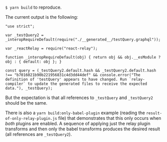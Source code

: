 `$ yarn build` to reproduce.

The current output is the following:

```
"use strict";

var _testQuery2 = _interopRequireDefault(require("./__generated__/testQuery.graphql"));

var _reactRelay = require("react-relay");

function _interopRequireDefault(obj) { return obj && obj.__esModule ? obj : { default: obj }; }

const query = (_testQuery2.default.hash && _testQuery2.default.hash !== "b7016021b90b221956831c4d3dd44def" && console.error("The definition of 'testQuery' appears to have changed. Run `relay-compiler` to update the generated files to receive the expected data."), _testQuery);
```

But the expectation is that all references to `_testQuery` and `_testQuery2` should be the same.

There is also a `yarn build:only-babel-plugin` example (reading the `result-of-only-relay-plugin.js` file) that demonstrates that this only occurs when _both_ plugins are enabled. A sequence of applying just the relay plugin transforms and then only the babel transforms produces the desired result (all references are `_testQuery2`).
